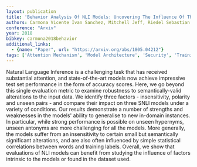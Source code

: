 ```yaml
---
layout: publication
title: 'Behavior Analysis Of NLI Models: Uncovering The Influence Of Three Factors On Robustness'
authors: Carmona Vicente Ivan Sanchez, Mitchell Jeff, Riedel Sebastian
conference: "Arxiv"
year: 2018
bibkey: carmona2018behavior
additional_links:
  - {name: "Paper", url: "https://arxiv.org/abs/1805.04212"}
tags: ['Attention Mechanism', 'Model Architecture', 'Security', 'Training Techniques']
---
```

Natural Language Inference is a challenging task that has received
substantial attention, and state-of-the-art models now achieve impressive test
set performance in the form of accuracy scores. Here, we go beyond this single
evaluation metric to examine robustness to semantically-valid alterations to
the input data. We identify three factors - insensitivity, polarity and unseen
pairs - and compare their impact on three SNLI models under a variety of
conditions. Our results demonstrate a number of strengths and weaknesses in the
models' ability to generalise to new in-domain instances. In particular, while
strong performance is possible on unseen hypernyms, unseen antonyms are more
challenging for all the models. More generally, the models suffer from an
insensitivity to certain small but semantically significant alterations, and
are also often influenced by simple statistical correlations between words and
training labels. Overall, we show that evaluations of NLI models can benefit
from studying the influence of factors intrinsic to the models or found in the
dataset used.
